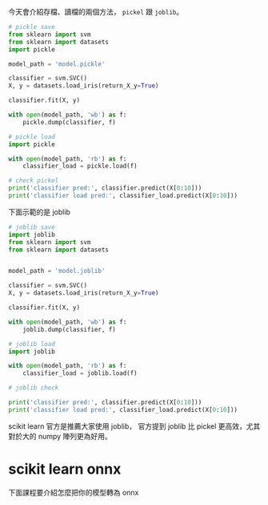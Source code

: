 

今天會介紹存檔、讀檔的兩個方法， ```pickel``` 跟 ```joblib```。



```python 
# pickle save
from sklearn import svm
from sklearn import datasets
import pickle

model_path = 'model.pickle'

classifier = svm.SVC()
X, y = datasets.load_iris(return_X_y=True)

classifier.fit(X, y)

with open(model_path, 'wb') as f:
    pickle.dump(classifier, f)


```


```python 
# pickle load
import pickle

with open(model_path, 'rb') as f:
    classifier_load = pickle.load(f)


```


```python 
# check pickel
print('classifier pred:', classifier.predict(X[0:10]))
print('classifier load pred:', classifier_load.predict(X[0:10]))

```


下面示範的是 joblib



```python 
# joblib save
import joblib
from sklearn import svm
from sklearn import datasets


model_path = 'model.joblib'

classifier = svm.SVC()
X, y = datasets.load_iris(return_X_y=True)

classifier.fit(X, y)

with open(model_path, 'wb') as f:
    joblib.dump(classifier, f)


```


```python 
# joblib load
import joblib

with open(model_path, 'rb') as f:
    classifier_load = joblib.load(f)

```


```python 
# joblib check

print('classifier pred:', classifier.predict(X[0:10]))
print('classifier load pred:', classifier_load.predict(X[0:10]))

```


scikit learn 官方是推薦大家使用 joblib，
官方提到 joblib 比 pickel 更高效，尤其對於大的 numpy 陣列更為好用。




# scikit learn onnx

下面課程要介紹怎麼把你的模型轉為 onnx


